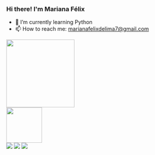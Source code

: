### Hi there! I'm Mariana Félix

- 🌱 I’m currently learning Python
- 📫 How to reach me: marianafelixdelima7@gmail.com

<div>
  <img height="180cm" src="https://github-readme-stats.vercel.app/api?username=mari-felix&show_icons=true&theme=swift&include_all_commits=true&count_private=true"/>
</div>

<div>
  <img height="94cm" src="https://github-readme-stats.vercel.app/api/top-langs/?username=mari-felix&layout=compact&theme=swift&langs_count=8&hide_progress=true&size_weigh=1"/>
</div>

<div> 
  <a href="https://instagram.com/_mariana.felix" target="_blank"><img src="https://img.shields.io/badge/-Instagram-%23E4405F?style=for-the-badge&logo=instagram&logoColor=white" target="_blank"></a>
  <a href = "mailto:marianafelixdelima7@gmail.com"><img src="https://img.shields.io/badge/-Gmail-%23333?style=for-the-badge&logo=gmail&logoColor=white" target="_blank"></a>
  <a href="https://www.linkedin.com/in/mariana-f%C3%A9lix-45760a263/" target="_blank"><img src="https://img.shields.io/badge/-LinkedIn-%230077B5?style=for-the-badge&logo=linkedin&logoColor=white" target="_blank"></a> 
</div>
      
